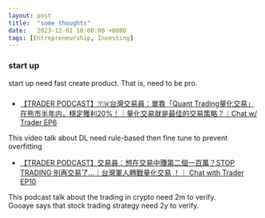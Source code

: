 ```yaml
---
layout: post
title:  "some thoughts"
date:   2023-12-01 10:00:00 +0800
tags: [Entrepreneurship, Investing]
---
```


### start up
start up need fast create product. That is, need to be pro.

### 

* [【TRADER PODCAST】🇹🇼台灣交易員：單靠「Quant Trading量化交易」在熊市半年内，穩定獲利20%！｜量化交易就是最佳的交易策略？｜Chat w/ Trader EP6](https://www.youtube.com/watch?v=AjFZJxx6TBM)

This video talk about DL need rule-based then fine tune to prevent overfitting

* [【TRADER PODCAST】交易員：想在交易中賺第二個一百萬？STOP TRADING 別再交易了…｜台灣軍人轉戰量化交易 ！｜ Chat with Trader EP10](https://www.youtube.com/watch?v=5SdvOXghTXM)


This podcast talk about the trading in crypto need 2m to verify.  
Gooaye says that stock trading strategy need 2y to verify.  
